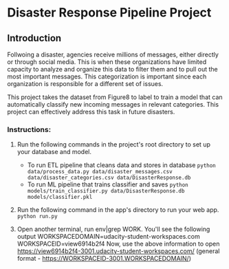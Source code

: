 # Disaster Response Pipeline Project

## Introduction
Follwoing a disaster, agencies receive millions of messages, either directly or through social media. This is when these organizations have limited capacity to analyze and organize this data to filter them and to pull out the most important messages. This categorization is important since each organization is responsible for a different set of issues. 

This project takes the dataset from Figure8 to label to train a model that can automatically classify new incoming messages
in relevant categories. This project can effectively address this task in future disasters. 


### Instructions:
1. Run the following commands in the project's root directory to set up your database and model.

    - To run ETL pipeline that cleans data and stores in database
        `python data/process_data.py data/disaster_messages.csv data/disaster_categories.csv data/DisasterResponse.db`
    - To run ML pipeline that trains classifier and saves
        `python models/train_classifier.py data/DisasterResponse.db models/classifier.pkl`

2. Run the following command in the app's directory to run your web app.
    `python run.py`

3. Open another terminal, run env|grep WORK. You'll see the following output WORKSPACEDOMAIN=udacity-student-workspaces.com WORKSPACEID=view6914b2f4 Now, use the above information to open https://view6914b2f4-3001.udacity-student-workspaces.com/ (general format - https://WORKSPACEID-3001.WORKSPACEDOMAIN/)
